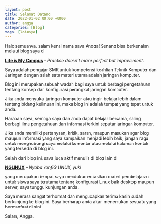 ```yaml
---
layout: post
title: Selamat Datang
date: 2022-01-02 00:00 +0000
author: angga
categories: [Blog]
tags: [lainnya]
---
```


Halo semuanya, salam kenal nama saya Angga! Senang bisa berkenalan melalui blog saya di

**[Life is My Campus](https://lifeismycampus.com)** – _Practice doesn’t make perfect but improvement._

Saya adalah pengajar SMK untuk kompetensi keahlian Teknik Komputer dan Jaringan dengan salah satu materi utama adalah jaringan komputer.

Blog ini merupakan sebuah wadah bagi saya untuk berbagi pengetahuan tentang konsep dan konfigurasi perangkat jaringan komputer.

Jika anda menyukai jaringan komputer atau ingin belajar lebih dalam tentang bidang keilmuan ini, maka blog ini adalah tempat yang tepat untuk anda.

Harapan saya, semoga saya dan anda dapat belajar bersama, saling berbagi ilmu pengetahuan dan informasi terkini seputar jaringan komputer.

Jika anda memiliki pertanyaan, kritik, saran, maupun masukan agar blog maupun informasi yang saya sampaikan menjadi lebih baik, jangan ragu untuk menghubungi saya melalui komentar atau melalui halaman kontak yang tersedia di blog ini.

Selain dari blog ini, saya juga aktif menulis di blog lain di

**[NGLINUX](https://nglinux.com)** – _Nyoba konfiG LINUX, yuk!_

yang merupakan tempat saya mendokumentasikan materi pembelajaran untuk siswa saya terutama tentang konfigurasi Linux baik desktop maupun server, saya tunggu kunjungan anda.

Saya merasa sangat terhormat dan mengucapkan terima kasih sudah berkunjung ke blog ini. Saya berharap anda akan menemukan sesuatu yang bermanfaat di sini.

Salam, Angga.
